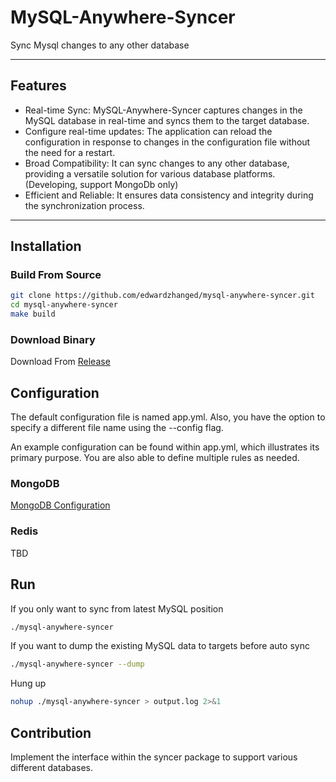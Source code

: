 # MySQL-Anywhere-Syncer
Sync Mysql changes to any other database

---------------------------------------

## Features

* Real-time Sync: MySQL-Anywhere-Syncer captures changes in the MySQL database in real-time and syncs them to the target database.
* Configure real-time updates: The application can reload the configuration in response to changes in the configuration file without the need for a restart.
* Broad Compatibility: It can sync changes to any other database, providing a versatile solution for various database platforms. (Developing, support MongoDb only)
* Efficient and Reliable: It ensures data consistency and integrity during the synchronization process.

---------------------------------------
## Installation
### Build From Source
```bash
git clone https://github.com/edwardzhanged/mysql-anywhere-syncer.git
cd mysql-anywhere-syncer
make build
```
### Download Binary
Download From [Release](https://github.com/edwardzhanged/mysql-anywhere-syncer/releases/tag/v1.0.0)

## Configuration
The default configuration file is named app.yml. Also, you have the option to specify a different file name using the --config flag. 

An example configuration can be found within app.yml, which illustrates its primary purpose. You are also able to define multiple rules as needed.

### MongoDB
[MongoDB Configuration](docs/mongodb.md)

### Redis
TBD

## Run
If you only want to sync from latest MySQL position
```bash
./mysql-anywhere-syncer
```
If you want to dump the existing MySQL data to targets before auto sync
```bash
./mysql-anywhere-syncer --dump
```
Hung up
```bash
nohup ./mysql-anywhere-syncer > output.log 2>&1 
```

## Contribution
Implement the interface within the syncer package to support various different databases.
